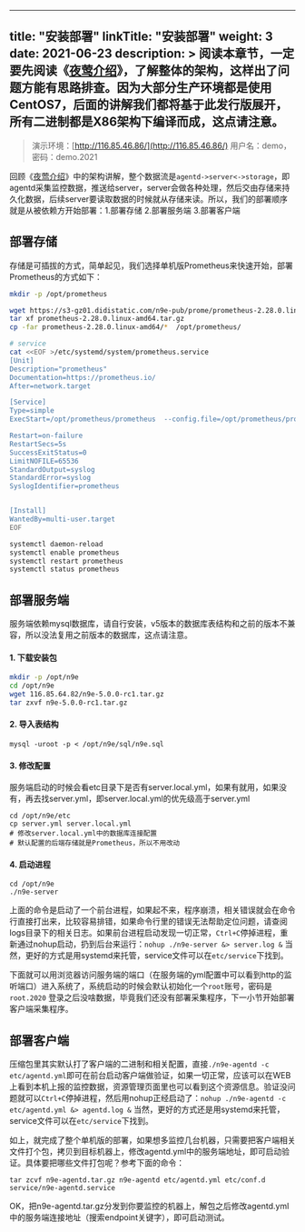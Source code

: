
---
title: "安装部署"
linkTitle: "安装部署"
weight: 3
date: 2021-06-23
description: >
  阅读本章节，一定要先阅读《[夜莺介绍](/docs/intro/)》，了解整体的架构，这样出了问题方能有思路排查。因为大部分生产环境都是使用CentOS7，后面的讲解我们都将基于此发行版展开，所有二进制都是X86架构下编译而成，这点请注意。
---

> 演示环境：[http://116.85.46.86/](http://116.85.46.86/) 用户名：demo，密码：demo.2021

回顾《[夜莺介绍](/docs/intro/)》中的架构讲解，整个数据流是`agentd->server<->storage`，即agentd采集监控数据，推送给server，server会做各种处理，然后交由存储来持久化数据，后续server要读取数据的时候就从存储来读。所以，我们的部署顺序就是从被依赖方开始部署：1.部署存储 2.部署服务端 3.部署客户端

## 部署存储

存储是可插拔的方式，简单起见，我们选择单机版Prometheus来快速开始，部署Prometheus的方式如下：

```bash
mkdir -p /opt/prometheus

wget https://s3-gz01.didistatic.com/n9e-pub/prome/prometheus-2.28.0.linux-amd64.tar.gz -O prometheus-2.28.0.linux-amd64.tar.gz
tar xf prometheus-2.28.0.linux-amd64.tar.gz
cp -far prometheus-2.28.0.linux-amd64/*  /opt/prometheus/

# service 
cat <<EOF >/etc/systemd/system/prometheus.service
[Unit]
Description="prometheus"
Documentation=https://prometheus.io/
After=network.target

[Service]
Type=simple
ExecStart=/opt/prometheus/prometheus  --config.file=/opt/prometheus/prometheus.yml --storage.tsdb.path=/opt/prometheus/data --web.enable-lifecycle --enable-feature=remote-write-receiver --query.lookback-delta=2m 

Restart=on-failure
RestartSecs=5s
SuccessExitStatus=0
LimitNOFILE=65536
StandardOutput=syslog
StandardError=syslog
SyslogIdentifier=prometheus


[Install]
WantedBy=multi-user.target
EOF

systemctl daemon-reload
systemctl enable prometheus
systemctl restart prometheus
systemctl status prometheus
```

## 部署服务端

服务端依赖mysql数据库，请自行安装，v5版本的数据库表结构和之前的版本不兼容，所以没法复用之前版本的数据库，这点请注意。

#### 1. 下载安装包

```bash
mkdir -p /opt/n9e
cd /opt/n9e
wget 116.85.64.82/n9e-5.0.0-rc1.tar.gz
tar zxvf n9e-5.0.0-rc1.tar.gz
```

#### 2. 导入表结构

```
mysql -uroot -p < /opt/n9e/sql/n9e.sql
```

#### 3. 修改配置

服务端启动的时候会看etc目录下是否有server.local.yml，如果有就用，如果没有，再去找server.yml，即server.local.yml的优先级高于server.yml

```
cd /opt/n9e/etc
cp server.yml server.local.yml
# 修改server.local.yml中的数据库连接配置
# 默认配置的后端存储就是Prometheus，所以不用改动
```

#### 4. 启动进程

```
cd /opt/n9e
./n9e-server
```

上面的命令是启动了一个前台进程，如果起不来，程序崩溃，相关错误就会在命令行直接打出来，比较容易排错，如果命令行里的错误无法帮助定位问题，请查阅logs目录下的相关日志。如果前台进程启动发现一切正常，`Ctrl+C`停掉进程，重新通过nohup启动，扔到后台来运行：`nohup ./n9e-server &> server.log &` 当然，更好的方式是用systemd来托管，service文件可以在`etc/service`下找到。

下面就可以用浏览器访问服务端的端口（在服务端的yml配置中可以看到http的监听端口）进入系统了，系统启动的时候会默认初始化一个`root`账号，密码是`root.2020` 登录之后没啥数据，毕竟我们还没有部署采集程序，下一小节开始部署客户端采集程序。

## 部署客户端

压缩包里其实默认打了客户端的二进制和相关配置，直接`./n9e-agentd -c etc/agentd.yml`即可在前台启动客户端做验证，如果一切正常，应该可以在WEB上看到本机上报的监控数据，资源管理页面里也可以看到这个资源信息。验证没问题就可以`Ctrl+C`停掉进程，然后用nohup正经启动了：`nohup ./n9e-agentd -c etc/agentd.yml &> agentd.log &` 当然，更好的方式还是用systemd来托管，service文件可以在`etc/service`下找到。

如上，就完成了整个单机版的部署，如果想多监控几台机器，只需要把客户端相关文件打个包，拷贝到目标机器上，修改agentd.yml中的服务端地址，即可启动验证。具体要把哪些文件打包呢？参考下面的命令：

```
tar zcvf n9e-agentd.tar.gz n9e-agentd etc/agentd.yml etc/conf.d service/n9e-agentd.service
```

OK，把n9e-agentd.tar.gz分发到你要监控的机器上，解包之后修改agentd.yml中的服务端连接地址（搜索endpoint关键字），即可启动测试。
